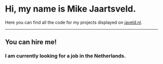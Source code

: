 # Hi, my name is Mike Jaartsveld.

Here you can find all the code for my projects displayed on [javeld.nl](javeld.nl).

---

## You can hire me!
### I am currently looking for a job in the Netherlands.
